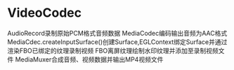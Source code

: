 # VideoCodec
AudioRecord录制原始PCM格式音频数据
MediaCodec编码输出音频为AAC格式
MediaCdec.createInputSurface()创建Surface,EGLContext绑定Surface并通过渲染FBO已绑定的纹理录制视频
FBO离屏纹理绘制水印纹理并添加至录制视频文件
MediaMuxer合成音频、视频数据并输出MP4视频文件


